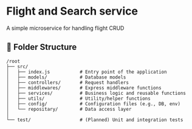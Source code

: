 # Flight and Search service
A simple microservice for handling flight CRUD 


## 📁 Folder Structure

```
/root
├── src/
│   ├── index.js           # Entry point of the application
│   ├── models/            # Database models
│   ├── controllers/       # Request handlers
│   ├── middlewares/       # Express middleware functions
│   ├── services/          # Business logic and reusable functions
│   ├── utils/             # Utility/helper functions
│   ├── config/            # Configuration files (e.g., DB, env)
│   └── repositary/        # Data access layer
│
└── test/                  # (Planned) Unit and integration tests
```
